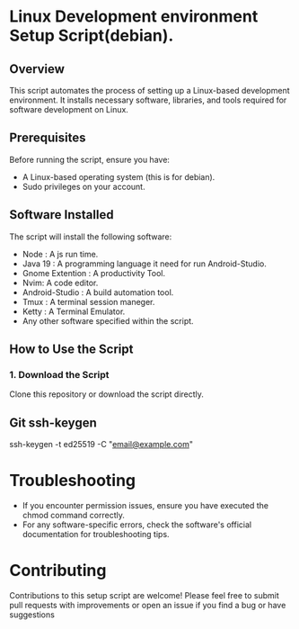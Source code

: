 # Linux Development environment Setup Script(debian).

## Overview
This script automates the process of setting up a Linux-based development environment. It installs necessary software, libraries, and tools required for software development on Linux.

## Prerequisites
Before running the script, ensure you have:
- A Linux-based operating system (this is for debian).
- Sudo privileges on your account.

## Software Installed
The script will install the following software:
- Node : A js run time.
- Java 19 : A programming language it need for run Android-Studio.
- Gnome Extention : A productivity Tool.
- Nvim: A code editor.
- Android-Studio : A build automation tool.
- Tmux : A terminal session maneger.
- Ketty : A Terminal Emulator.
- Any other software specified within the script.

## How to Use the Script

### 1. Download the Script
Clone this repository or download the script directly.

## Git ssh-keygen

ssh-keygen -t ed25519 -C "email@example.com"

# Troubleshooting

-  If you encounter permission issues, ensure you have executed the chmod command correctly.
-  For any software-specific errors, check the software's official documentation for troubleshooting tips.


# Contributing

Contributions to this setup script are welcome! Please feel free to submit pull requests with improvements or open an issue if you find a bug or have suggestions
